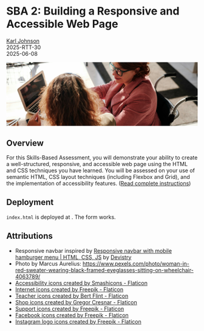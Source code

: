 # SBA 2: Building a Responsive and Accessible Web Page

[Karl Johnson](https://www.github.com/hirekarl)  
2025-RTT-30  
<datetime date="2025-06-08">2025-06-08</date>  

<img src="./img/hero.jpg" alt="Two women sitting around a laptop, one in a wheelchair.">

## Overview
For this Skills-Based Assessment, you will demonstrate your ability to create a well-structured, responsive, and accessible web page using the HTML and CSS techniques you have learned. You will be assessed on your use of semantic HTML, CSS layout techniques (including Flexbox and Grid), and the implementation of accessibility features. ([Read complete instructions](https://ps-lms.vercel.app/curriculum/se/410/sba))

## Deployment
`index.html` is deployed at [](). The form works.

## Attributions
- Responsive navbar inspired by [Responsive navbar with mobile hamburger menu | HTML, CSS, JS](https://www.youtube.com/watch?v=FNXgsTFrD7U) by [Devistry](https://www.youtube.com/@Devistry)
- Photo by Marcus Aurelius: https://www.pexels.com/photo/woman-in-red-sweater-wearing-black-framed-eyeglasses-sitting-on-wheelchair-4063789/
- <a href="https://www.flaticon.com/free-icons/accessibility" title="accessibility icons">Accessibility icons created by Smashicons - Flaticon</a>
- <a href="https://www.flaticon.com/free-icons/internet" title="internet icons">Internet icons created by Freepik - Flaticon</a>
- <a href="https://www.flaticon.com/free-icons/teacher" title="teacher icons">Teacher icons created by Bert Flint - Flaticon</a>
- <a href="https://www.flaticon.com/free-icons/shop" title="shop icons">Shop icons created by Gregor Cresnar - Flaticon</a>
- <a href="https://www.flaticon.com/free-icons/support" title="support icons">Support icons created by Freepik - Flaticon</a>
- <a href="https://www.flaticon.com/free-icons/facebook" title="facebook icons">Facebook icons created by Freepik - Flaticon</a>
- <a href="https://www.flaticon.com/free-icons/instagram-logo" title="instagram logo icons">Instagram logo icons created by Freepik - Flaticon</a>
